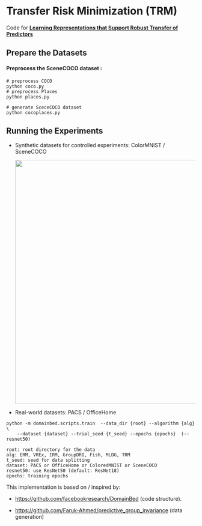 # Transfer Risk Minimization (TRM)



Code for [**Learning Representations that Support Robust Transfer of Predictors**](https://github.com/Newbeeer/TRM)



## Prepare the Datasets



#### Preprocess the SceneCOCO dataset :

```shell
# preprocess COCO
python coco.py
# preprocess Places
python places.py

# generate SceceCOCO dataset
python cocoplaces.py
```



## Running the Experiments



- Synthetic datasets for controlled experiments: ColorMNIST / SceneCOCO

  <img src="https://github.com/Newbeeer/TRM/img/correlated_row.png" width="650px" />

- Real-world datasets: PACS / OfficeHome

```shell
python -m domainbed.scripts.train  --data_dir {root} --algorithm {alg} \
	--dataset {dataset} --trial_seed {t_seed} --epochs {epochs}  (--resnet50)

root: root directory for the data
alg: ERM, VREx, IRM, GroupDRO, Fish, MLDG, TRM
t_seed: seed for data splitting
dataset: PACS or OfficeHome or ColoredMNIST or SceneCOCO
resnet50: use ResNet50 (default: ResNet18)
epochs: training epochs
```





This implementation is based on / inspired by:

- https://github.com/facebookresearch/DomainBed (code structure).

- https://github.com/Faruk-Ahmed/predictive_group_invariance (data generation)

